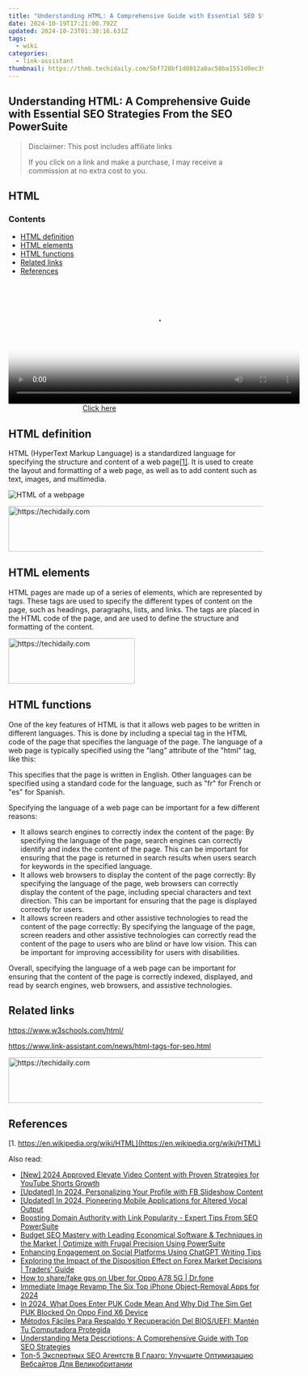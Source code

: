 ```yaml
---
title: "Understanding HTML: A Comprehensive Guide with Essential SEO Strategies From the SEO PowerSuite"
date: 2024-10-19T17:21:00.792Z
updated: 2024-10-23T01:38:16.631Z
tags:
  - wiki
categories:
  - link-assistant
thumbnail: https://thmb.techidaily.com/5bf728bf1d8012a0ac58ba1551d0ec390dc36f122bf6da59a50363496db13c6d.jpeg
---
```


## Understanding HTML: A Comprehensive Guide with Essential SEO Strategies From the SEO PowerSuite

>  Disclaimer: This post includes affiliate links
>
>  If you click on a link and make a purchase, I may receive a commission at no extra cost to you.
>

## HTML

### Contents

* [HTML definition](https://tools.techidaily.com/link-assistant/products/)
* [HTML elements](https://tools.techidaily.com/link-assistant/products/)
* [HTML functions](https://tools.techidaily.com/link-assistant/products/)
* [Related links](https://tools.techidaily.com/link-assistant/products/)
* [References](https://tools.techidaily.com/link-assistant/products/)

<!-- affiliate ads begin -->
<span id="1938141">
					<video width="576" height="240" style="cursor:pointer"
           poster="//a.impactradius-go.com/display-clicktoplayimage/1938141.png"
           onclick="if(!this.playClicked){this.play();this.setAttribute('controls',true);this.playClicked=true;}">
	   <source src="//a.impactradius-go.com/display-ad/22993-1938141">
	   <img src="//a.impactradius-go.com/display-clicktoplayimage/1938141.png" style="border: none; height: 100%; width: 100%; object-fit: contain">
	</video>
	<div style="width:360px;text-align:center"><a href="javascript:window.open(decodeURIComponent('https%3A%2F%2Fhomestyler.sjv.io%2Fc%2F5597632%2F1938141%2F22993'), '_blank');void(0);">Click here</a></div>
</span>
<img height="0" width="0" src="https://imp.pxf.io/i/5597632/1938141/22993" style="position:absolute;visibility:hidden;" border="0" />
<!-- affiliate ads end -->

## HTML definition

HTML (HyperText Markup Language) is a standardized language for specifying the structure and content of a web page[\[1\]](https://tools.techidaily.com/link-assistant/products/). It is used to create the layout and formatting of a web page, as well as to add content such as text, images, and multimedia.

![HTML of a webpage](https://cdn1.link-assistant.com/thumbs/w1218-c1/upload/seowiki/posts/61/html.png)

<!-- affiliate ads begin -->
<a href="https://appsumo.8odi.net/c/5597632/2144284/7443" target="_top" id="2144284">
  <img src="//a.impactradius-go.com/display-ad/7443-2144284" border="0" alt="https://techidaily.com" width="728" height="90"/>
</a>
<img height="0" width="0" src="https://appsumo.8odi.net/i/5597632/2144284/7443" style="position:absolute;visibility:hidden;" border="0" />
<!-- affiliate ads end -->

## HTML elements

HTML pages are made up of a series of elements, which are represented by tags. These tags are used to specify the different types of content on the page, such as headings, paragraphs, lists, and links. The tags are placed in the HTML code of the page, and are used to define the structure and formatting of the content.

<!-- affiliate ads begin -->
<a href="https://bluettius.sjv.io/c/5597632/2139107/17108" target="_top" id="2139107">
  <img src="//a.impactradius-go.com/display-ad/17108-2139107" border="0" alt="https://techidaily.com" width="250" height="90"/>
</a>
<img height="0" width="0" src="https://bluettius.sjv.io/i/5597632/2139107/17108" style="position:absolute;visibility:hidden;" border="0" />
<!-- affiliate ads end -->

## HTML functions

One of the key features of HTML is that it allows web pages to be written in different languages. This is done by including a special tag in the HTML code of the page that specifies the language of the page. The language of a web page is typically specified using the "lang" attribute of the "html" tag, like this:

<html lang="en">

This specifies that the page is written in English. Other languages can be specified using a standard code for the language, such as "fr" for French or "es" for Spanish.

Specifying the language of a web page can be important for a few different reasons:

* It allows search engines to correctly index the content of the page: By specifying the language of the page, search engines can correctly identify and index the content of the page. This can be important for ensuring that the page is returned in search results when users search for keywords in the specified language.
* It allows web browsers to display the content of the page correctly: By specifying the language of the page, web browsers can correctly display the content of the page, including special characters and text direction. This can be important for ensuring that the page is displayed correctly for users.
* It allows screen readers and other assistive technologies to read the content of the page correctly: By specifying the language of the page, screen readers and other assistive technologies can correctly read the content of the page to users who are blind or have low vision. This can be important for improving accessibility for users with disabilities.

Overall, specifying the language of a web page can be important for ensuring that the content of the page is correctly indexed, displayed, and read by search engines, web browsers, and assistive technologies.

## Related links

<https://www.w3schools.com/html/>

<https://www.link-assistant.com/news/html-tags-for-seo.html>

<!-- affiliate ads begin -->
<a href="https://appsumo.8odi.net/c/5597632/2111965/7443" target="_top" id="2111965">
  <img src="//a.impactradius-go.com/display-ad/7443-2111965" border="0" alt="https://techidaily.com" width="728" height="90"/>
</a>
<img height="0" width="0" src="https://appsumo.8odi.net/i/5597632/2111965/7443" style="position:absolute;visibility:hidden;" border="0" />
<!-- affiliate ads end -->

## References

[1. https://en.wikipedia.org/wiki/HTML](https://en.wikipedia.org/wiki/HTML)

<ins class="adsbygoogle"
     style="display:block"
     data-ad-format="autorelaxed"
     data-ad-client="ca-pub-7571918770474297"
     data-ad-slot="1223367746"></ins>

<ins class="adsbygoogle"
     style="display:block"
     data-ad-client="ca-pub-7571918770474297"
     data-ad-slot="8358498916"
     data-ad-format="auto"
     data-full-width-responsive="true"></ins>

<span class="atpl-alsoreadstyle">Also read:</span>
<div><ul>
<li><a href="https://facebook-record-videos.techidaily.com/new-2024-approved-elevate-video-content-with-proven-strategies-for-youtube-shorts-growth/"><u>[New] 2024 Approved Elevate Video Content with Proven Strategies for YouTube Shorts Growth</u></a></li>
<li><a href="https://facebook-clips.techidaily.com/updated-in-2024-personalizing-your-profile-with-fb-slideshow-content/"><u>[Updated] In 2024, Personalizing Your Profile with FB Slideshow Content</u></a></li>
<li><a href="https://video-capture.techidaily.com/updated-in-2024-pioneering-mobile-applications-for-altered-vocal-output/"><u>[Updated] In 2024, Pioneering Mobile Applications for Altered Vocal Output</u></a></li>
<li><a href="https://win-top.techidaily.com/boosting-domain-authority-with-link-popularity-expert-tips-from-seo-powersuite/"><u>Boosting Domain Authority with Link Popularity - Expert Tips From SEO PowerSuite</u></a></li>
<li><a href="https://win-top.techidaily.com/budget-seo-mastery-with-leading-economical-software-and-techniques-in-the-market-optimize-with-frugal-precision-using-powersuite/"><u>Budget SEO Mastery with Leading Economical Software & Techniques in the Market | Optimize with Frugal Precision Using PowerSuite</u></a></li>
<li><a href="https://tech-revival.techidaily.com/enhancing-engagement-on-social-platforms-using-chatgpt-writing-tips/"><u>Enhancing Engagement on Social Platforms Using ChatGPT Writing Tips</u></a></li>
<li><a href="https://win-top.techidaily.com/exploring-the-impact-of-the-disposition-effect-on-forex-market-decisions-traders-guide/"><u>Exploring the Impact of the Disposition Effect on Forex Market Decisions | Traders' Guide</u></a></li>
<li><a href="https://fake-location.techidaily.com/how-to-sharefake-gps-on-uber-for-oppo-a78-5g-drfone-by-drfone-virtual-android/"><u>How to share/fake gps on Uber for Oppo A78 5G | Dr.fone</u></a></li>
<li><a href="https://fox-access.techidaily.com/immediate-image-revamp-the-six-top-iphone-object-removal-apps-for-2024/"><u>Immediate Image Revamp The Six Top iPhone Object-Removal Apps for 2024</u></a></li>
<li><a href="https://sim-unlock.techidaily.com/in-2024-what-does-enter-puk-code-mean-and-why-did-the-sim-get-puk-blocked-on-oppo-find-x6-device-by-drfone-android/"><u>In 2024, What Does Enter PUK Code Mean And Why Did The Sim Get PUK Blocked On Oppo Find X6 Device</u></a></li>
<li><a href="https://win-top.techidaily.com/metodos-faciles-para-respaldo-y-recuperacion-del-biosuefi-manten-tu-computadora-protegida/"><u>Métodos Fáciles Para Respaldo Y Recuperación Del BIOS/UEFI: Mantén Tu Computadora Protegida</u></a></li>
<li><a href="https://win-top.techidaily.com/understanding-meta-descriptions-a-comprehensive-guide-with-top-seo-strategies/"><u>Understanding Meta Descriptions: A Comprehensive Guide with Top SEO Strategies</u></a></li>
<li><a href="https://win-top.techidaily.com/top-5-ekspertnyh-seo-agentstv-v-glazgo-uluchshite-optimizaciyu-vebsajtov-dlya-velikobritanii/"><u>Топ-5 Экспертных SEO Агентств В Глазго: Улучшите Оптимизацию Вебсайтов Для Великобритании</u></a></li>
</ul></div>

